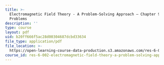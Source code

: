 ```yaml
---
title: >-
  Electromagnetic Field Theory - A Problem-Solving Approach – Chapter 9:
  Problems
description: ''
type: course
layout: pdf
uid: b20ff666f5ac28d00304687dcbd33634
file_type: application/pdf
file_location: >-
  https://open-learning-course-data-production.s3.amazonaws.com/res-6-002-electromagnetic-field-theory-a-problem-solving-approach-spring-2008/b20ff666f5ac28d00304687dcbd33634_MITRES_6_002S08_chp09_pset.pdf
course_id: res-6-002-electromagnetic-field-theory-a-problem-solving-approach-spring-2008
---
```

